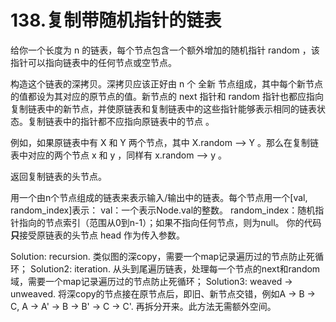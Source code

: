 # 138.复制带随机指针的链表
给你一个长度为 n 的链表，每个节点包含一个额外增加的随机指针 random ，该指针可以指向链表中的任何节点或空节点。

构造这个链表的深拷贝。深拷贝应该正好由 n 个 全新 节点组成，其中每个新节点的值都设为其对应的原节点的值。新节点的 next 指针和 random 指针也都应指向复制链表中的新节点，并使原链表和复制链表中的这些指针能够表示相同的链表状态。复制链表中的指针都不应指向原链表中的节点 。

例如，如果原链表中有 X 和 Y 两个节点，其中 X.random --> Y 。那么在复制链表中对应的两个节点 x 和 y ，同样有 x.random --> y 。

返回复制链表的头节点。

用一个由n个节点组成的链表来表示输入/输出中的链表。每个节点用一个[val, random_index]表示：
val：一个表示Node.val的整数。
random_index：随机指针指向的节点索引（范围从0到n-1）；如果不指向任何节点，则为null。
你的代码**只**接受原链表的头节点 head 作为传入参数。


Solution: recursion. 类似图的深copy，需要一个map记录遍历过的节点防止死循环；
Solution2: iteration. 从头到尾遍历链表，处理每一个节点的next和random域，需要一个map记录遍历过的节点防止死循环；
Solution3: weaved -> unweaved. 将深copy的节点接在原节点后，即旧、新节点交错，例如A -> B -> C, A -> A' -> B -> B' -> C -> C'.
再拆分开来。此方法无需额外空间。
